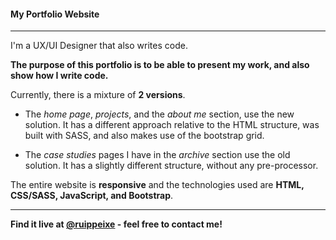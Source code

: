 #### My Portfolio Website

---

I'm a UX/UI Designer that also writes code.

**The purpose of this portfolio is to be able to present my work, and also show how I write code.**

Currently, there is a mixture of **2 versions**.

+ The *home page*, *projects*, and the *about me* section, use the new solution. It has a different approach relative to the HTML structure, was built with SASS, and also makes use of the bootstrap grid.

+ The *case studies* pages I have in the *archive* section use the old solution. It has a slightly different structure, without any pre-processor.

The entire website is **responsive** and the technologies used are **HTML, CSS/SASS, JavaScript, and Bootstrap**.

---

**Find it live at [@ruippeixe](https://ruippeixe.com/) - feel free to contact me!**